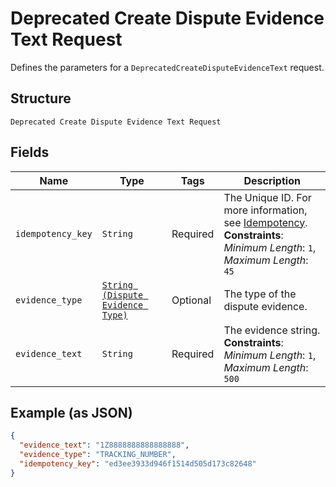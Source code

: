 
# Deprecated Create Dispute Evidence Text Request

Defines the parameters for a `DeprecatedCreateDisputeEvidenceText` request.

## Structure

`Deprecated Create Dispute Evidence Text Request`

## Fields

| Name | Type | Tags | Description |
|  --- | --- | --- | --- |
| `idempotency_key` | `String` | Required | The Unique ID. For more information, see [Idempotency](https://developer.squareup.com/docs/working-with-apis/idempotency).<br>**Constraints**: *Minimum Length*: `1`, *Maximum Length*: `45` |
| `evidence_type` | [`String (Dispute Evidence Type)`](/doc/models/dispute-evidence-type.md) | Optional | The type of the dispute evidence. |
| `evidence_text` | `String` | Required | The evidence string.<br>**Constraints**: *Minimum Length*: `1`, *Maximum Length*: `500` |

## Example (as JSON)

```json
{
  "evidence_text": "1Z8888888888888888",
  "evidence_type": "TRACKING_NUMBER",
  "idempotency_key": "ed3ee3933d946f1514d505d173c82648"
}
```

